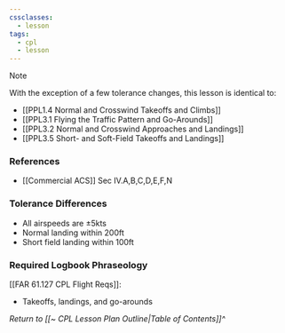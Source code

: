 ```yaml
---
cssclasses:
  - lesson
tags:
  - cpl
  - lesson
---
```

> [!note]
> With the exception of a few tolerance changes, this lesson is identical to:
> - [[PPL1.4 Normal and Crosswind Takeoffs and Climbs]]
> - [[PPL3.1 Flying the Traffic Pattern and Go-Arounds]]
> - [[PPL3.2 Normal and Crosswind Approaches and Landings]]
> - [[PPL3.5 Short- and Soft-Field Takeoffs and Landings]]

### References
- [[Commercial ACS]] Sec IV.A,B,C,D,E,F,N

### Tolerance Differences
- All airspeeds are ±5kts
- Normal landing within 200ft
- Short field landing within 100ft

### Required Logbook Phraseology
[[FAR 61.127 CPL Flight Reqs]]:
- Takeoffs, landings, and go-arounds

*Return to [[~ CPL Lesson Plan Outline|Table of Contents]]^*
